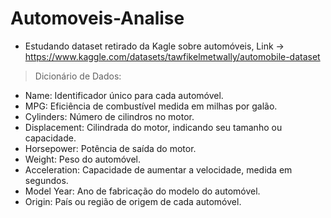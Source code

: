 # Automoveis-Analise
* Estudando dataset retirado da Kagle sobre automóveis, Link -> https://www.kaggle.com/datasets/tawfikelmetwally/automobile-dataset
> Dicionário de Dados:
* Name: Identificador único para cada automóvel.
* MPG: Eficiência de combustível medida em milhas por galão.
* Cylinders: Número de cilindros no motor.
* Displacement: Cilindrada do motor, indicando seu tamanho ou capacidade.
* Horsepower: Potência de saída do motor.
* Weight: Peso do automóvel.
* Acceleration: Capacidade de aumentar a velocidade, medida em segundos.
* Model Year: Ano de fabricação do modelo do automóvel.
* Origin: País ou região de origem de cada automóvel.
